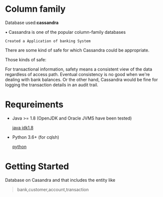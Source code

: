 # Column family
Database used:**cassandra**

• Cassandra is one of the popular column-family databases

`Created a Application of banking System `

There are some kind of safe for which Cassandra could be appropriate.

Those kinds of safe:

For transactional information, safety means a consistent view of the data regardless of access path. Eventual           consistency is no good when we're dealing with bank balances. Or the other hand, Cassandra would be fine for           logging the transaction details in an audit trail.

# Requreiments
- Java >= 1.8 (OpenJDK and Oracle JVMS have been tested)

  [java jdk1.8](https://www.oracle.com/webapps/redirect/signon?nexturl=https://download.oracle.com/otn/java/jdk/8u40-b26/jdk-8u40-windows-x64.exe)

* Python 3.6+ (for cqlsh)

  [python](https://www.python.org/ftp/python/2.7/python-2.7.amd64.msi)


# Getting Started

Database on Casandra and that includes the entity like

 > bank,customer,account,transaction
